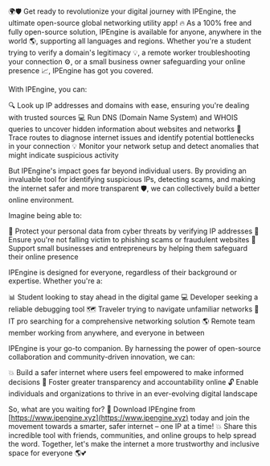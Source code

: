 🌍🛡️ Get ready to revolutionize your digital journey with IPEngine, the ultimate open-source global networking utility app! 🔥 As a 100% free and fully open-source solution, IPEngine is available for anyone, anywhere in the world 🌎, supporting all languages and regions. Whether you're a student trying to verify a domain's legitimacy 💡, a remote worker troubleshooting your connection ⚙️, or a small business owner safeguarding your online presence 📈, IPEngine has got you covered.

With IPEngine, you can:

🔍 Look up IP addresses and domains with ease, ensuring you're dealing with trusted sources
💻 Run DNS (Domain Name System) and WHOIS queries to uncover hidden information about websites and networks
📍 Trace routes to diagnose internet issues and identify potential bottlenecks in your connection
💡 Monitor your network setup and detect anomalies that might indicate suspicious activity

But IPEngine's impact goes far beyond individual users. By providing an invaluable tool for identifying suspicious IPs, detecting scams, and making the internet safer and more transparent 🛡️, we can collectively build a better online environment.

Imagine being able to:

💪 Protect your personal data from cyber threats by verifying IP addresses
🚀 Ensure you're not falling victim to phishing scams or fraudulent websites
👥 Support small businesses and entrepreneurs by helping them safeguard their online presence

IPEngine is designed for everyone, regardless of their background or expertise. Whether you're a:

📊 Student looking to stay ahead in the digital game
💻 Developer seeking a reliable debugging tool
🗺️ Traveler trying to navigate unfamiliar networks
🔧 IT pro searching for a comprehensive networking solution
🌎 Remote team member working from anywhere, and everyone in between

IPEngine is your go-to companion. By harnessing the power of open-source collaboration and community-driven innovation, we can:

💥 Build a safer internet where users feel empowered to make informed decisions
🌈 Foster greater transparency and accountability online
🔓 Enable individuals and organizations to thrive in an ever-evolving digital landscape

So, what are you waiting for? 🤔 Download IPEngine from [https://www.ipengine.xyz](https://www.ipengine.xyz) today and join the movement towards a smarter, safer internet – one IP at a time! 💥 Share this incredible tool with friends, communities, and online groups to help spread the word. Together, let's make the internet a more trustworthy and inclusive space for everyone 🌎💕